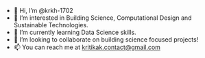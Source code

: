 - 👋 Hi, I’m @krkh-1702
- 👀 I’m interested in Building Science, Computational Design and Sustainable Technologies.
- 🌱 I’m currently learning Data Science skills. 
- 💞️ I’m looking to collaborate on building science focused projects!
- 📫 You can reach me at kritikak.contact@gmail.com

<!---
krkh-1702/krkh-1702 is a ✨ special ✨ repository because its `README.md` (this file) appears on your GitHub profile.
You can click the Preview link to take a look at your changes.
--->
